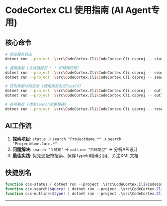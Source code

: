 # CodeCortex CLI 使用指南 (AI Agent专用)

## 核心命令
```bash
# 检查服务状态
dotnet run --project .\src\CodeCortex.Cli\CodeCortex.Cli.csproj -- status

# 搜索类型 (支持通配符 *.* 和精确匹配)
dotnet run --project .\src\CodeCortex.Cli\CodeCortex.Cli.csproj -- search "Atelia.*"
dotnet run --project .\src\CodeCortex.Cli\CodeCortex.Cli.csproj -- search "Writer"

# 获取类型详细信息 (使用类型名或TypeId)
dotnet run --project .\src\CodeCortex.Cli\CodeCortex.Cli.csproj -- outline "IndentationHelper"
dotnet run --project .\src\CodeCortex.Cli\CodeCortex.Cli.csproj -- outline "T_NQUKU4SA"

# 符号解析 (类似search但更精确)
dotnet run --project .\src\CodeCortex.Cli\CodeCortex.Cli.csproj -- resolve "TypeName"
```

## AI工作流
1. **探索项目**: `status` → `search "ProjectName.*"` → `search "ProjectName.Core.*"`
2. **问题解决**: `search "关键词"` → `outline "目标类型"` → 分析API设计
3. **最佳实践**: 优先通配符搜索、保存TypeId精确引用、关注XML文档

## 快捷别名
```powershell
function ccx-status { dotnet run --project .\src\CodeCortex.Cli\CodeCortex.Cli.csproj -- status }
function ccx-search($query) { dotnet run --project .\src\CodeCortex.Cli\CodeCortex.Cli.csproj -- search $query }
function ccx-outline($type) { dotnet run --project .\src\CodeCortex.Cli\CodeCortex.Cli.csproj -- outline $type }
```

---

